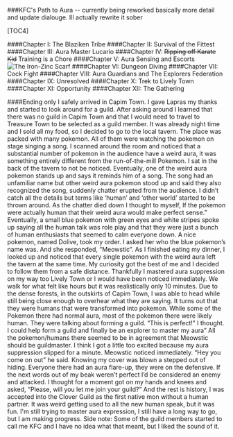 ###KFC's Path to Aura -- currently being reworked basically more detail and update dialouge. Ill actually rewrite it sober

[TOC4]

####Chapter I: The Blaziken Tribe
####Chapter II: Survival of the Fittest 
####Chapter III: Aura Master Lucario
####Chapter IV: ~~Ripping off Karate Kid~~ Training is a Chore
####Chapter V: Aura Sensing and Escorts
![The Iron-Zinc Scarf](https://i.imgur.com/XniMoNJt.png)
####Chapter VI: Dungeon Diving
####Chapter VII: Cock Fight
####Chapter VIII: Aura Guardians and The Explorers Federation
####Chapter IX: Unresolved
####Chapter X: Trek to Lively Town
####Chapter XI: Opportunity
####Chapter XII: The Gathering


####Ending only
I safely arrived in Capim Town. I gave Lapras my thanks and started to look around for a guild. After asking around I learned that there was no guild in Capim Town and that I would need to travel to Treasure Town to be selected as a guild member. It was already night time and I sold all my food, so I decided to go to the local tavern. 
The place was packed with many pokemon. All of them were watching the pokemon on stage singing a song. I scanned around the room and noticed that a substantial number of pokemon in the audience have a weird aura, it was something entirely different from the run-of-the-mill Pokemon. I sat in the back of the tavern to not be noticed. Eventually, one of the weird aura pokemon stands up and says it reminds him of a song. The song had an unfamiliar name but other weird aura pokemon stood up and said they also recognized the song, suddenly chatter erupted from the audience. I didn’t catch all the details but terms like ‘human’ and ‘other world’ started to be thrown around. As the chatter died down I thought to myself, If the pokemon were actually human that their weird aura would make perfect sense.” Eventually, a small blue pokemon with green eyes and white stripes spoke up saying all the human talk was role play and that they were just a bunch of human enthusiasts that seemed to calm everyone down. A nice pokemon, named Dolive, took my order. I asked her who the blue pokemon’s name was. And she responded, “Meowstic”. 
As I finished eating my dinner, I looked up and noticed that every single pokemon with the weird aura left the tavern at the same time. My curiosity got the best of me and I decided to follow them from a safe distance. Thankfully I mastered aura suppression on my way too Lively Town or I would have been noticed immediately. We walk for what felt like hours but it was realistically only 10 minutes. Due to the dense forests, in the outskirts of Capim Town, I was able to head while still being close enough to overhear what they are saying. It turns out that they were humans that were transformed into pokemon. While some of the Pokemon there had normal aura, most of the pokemon there were likely human. They were talking about forming a guild. “This is perfect!” I thought. I could help form a guild and finally be an explorer to master my aura” All the pokemon/humans there seemed to be in agreement that Meowstic should be guildmaster. I think I got a little too excited because my aura suppression slipped for a minute. Meowstic noticed immediately. 
“Hey you come on out” he said.
Knowing my cover was blown a stepped out of hiding. Everyone there had an aura flare-up, they were on the defensive. If the next words out of my beak weren’t perfect I’d be considered an enemy and attacked. I thought for a moment got on my hands and knees and asked, “Please, will you let me join your guild?” And the rest is history, I was accepted into the Clover Guild as the first native mon without a human partner. It was weird getting used to all the new human speak, but it was fun. I'm still trying to master aura expression, I still have a long way to go, but I am making progress. Side note: Some of the guild members started to call me KFC and I have no idea what that meant, but I liked the sound of it.
